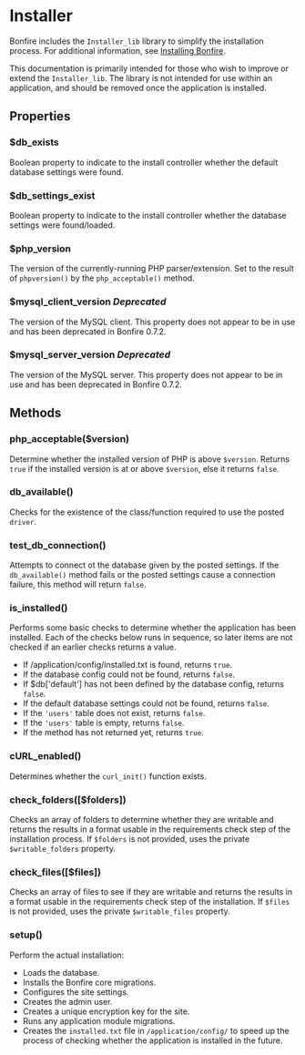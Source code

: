 # Installer

Bonfire includes the `Installer_lib` library to simplify the installation process.
For additional information, see [Installing Bonfire](developer/installation).

This documentation is primarily intended for those who wish to improve or extend the `Installer_lib`.
The library is not intended for use within an application, and should be removed once the application is installed.

## Properties

### $db_exists

Boolean property to indicate to the install controller whether the default database settings were found.

### $db_settings_exist

Boolean property to indicate to the install controller whether the database settings were found/loaded.

### $php_version

The version of the currently-running PHP parser/extension.
Set to the result of `phpversion()` by the `php_acceptable()` method.

### $mysql_client_version *Deprecated*

The version of the MySQL client.
This property does not appear to be in use and has been deprecated in Bonfire 0.7.2.

### $mysql_server_version *Deprecated*

The version of the MySQL server.
This property does not appear to be in use and has been deprecated in Bonfire 0.7.2.

## Methods

### php_acceptable($version)

Determine whether the installed version of PHP is above `$version`.
Returns `true` if the installed version is at or above `$version`, else it returns `false`.

### db_available()

Checks for the existence of the class/function required to use the posted `driver`.

### test_db_connection()

Attempts to connect ot the database given by the posted settings.
If the `db_available()` method fails or the posted settings cause a connection failure, this method will return `false`.

### is_installed()

Performs some basic checks to determine whether the application has been installed.
Each of the checks below runs in sequence, so later items are not checked if an earlier checks returns a value.
- If /application/config/installed.txt is found, returns `true`.
- If the database config could not be found, returns `false`.
- If $db['default'] has not been defined by the database config, returns `false`.
- If the default database settings could not be found, returns `false`.
- If the `'users'` table does not exist, returns `false`.
- If the `'users'` table is empty, returns `false`.
- If the method has not returned yet, returns `true`.

### cURL_enabled()

Determines whether the `curl_init()` function exists.

### check_folders([$folders])

Checks an array of folders to determine whether they are writable and returns the results in a format usable in the requirements check step of the installation process.
If `$folders` is not provided, uses the private `$writable_folders` property.

### check_files([$files])

Checks an array of files to see if they are writable and returns the results in a format usable in the requirements check step of the installation.
If `$files` is not provided, uses the private `$writable_files` property.

### setup()

Perform the actual installation:
- Loads the database.
- Installs the Bonfire core migrations.
- Configures the site settings.
- Creates the admin user.
- Creates a unique encryption key for the site.
- Runs any application module migrations.
- Creates the `installed.txt` file in `/application/config/` to speed up the process of checking whether the application is installed in the future.

